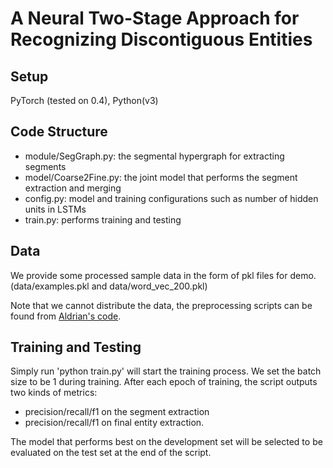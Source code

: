 # A Neural Two-Stage Approach for Recognizing Discontiguous Entities

## Setup

PyTorch (tested on 0.4), Python(v3)

## Code Structure

* module/SegGraph.py:  the segmental hypergraph for extracting segments
* model/Coarse2Fine.py: the joint model that performs the segment extraction and merging
* config.py: model and training configurations such as number of hidden units in LSTMs
* train.py: performs training and testing

## Data

We provide some processed sample data in the form of pkl files for demo. (data/examples.pkl and data/word\_vec\_200.pkl)

Note that we cannot distribute the data, the preprocessing scripts can be found from [Aldrian's code](http://www.statnlp.org/paper/learning-to-recognize-discontiguous-entities.html).

## Training and Testing

Simply run 'python train.py' will start the training process. We set the batch size to be 1 during training. After each epoch of training, the script outputs two kinds of metrics:

* precision/recall/f1 on the segment extraction
*  precision/recall/f1 on final entity extraction.

The model that performs best on the development set will be selected to be evaluated on the test set at the end of the script.


